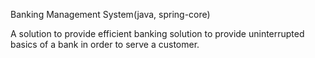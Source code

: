 
Banking Management System(java, spring-core)

A solution to provide efficient banking solution to provide uninterrupted basics of a bank in order to serve a customer.
